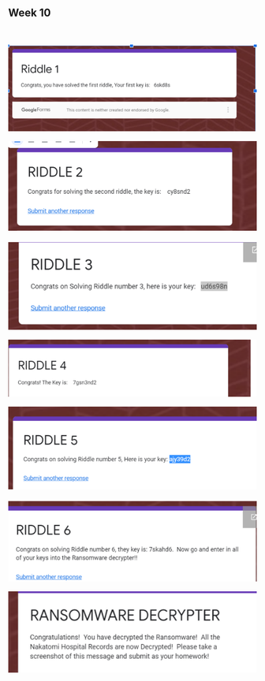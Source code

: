 ## Week 10

<br><br>
![picture](images/riddle1.PNG)
<br><br>
![picture](images/riddle2.PNG)
<br><br>
![picture](images/riddle3.PNG)
<br><br>
![picture](images/riddle4.PNG)
<br><br>
![picture](images/riddle5.PNG)
<br><br>
![picture](images/riddle6.PNG)
<br><br>
![picture](images/last.PNG)
<br><br>
